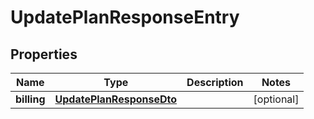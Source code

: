 # UpdatePlanResponseEntry

## Properties

| Name        | Type                                                  | Description | Notes      |
| ----------- | ----------------------------------------------------- | ----------- | ---------- |
| **billing** | [**UpdatePlanResponseDto**](UpdatePlanResponseDto.md) |             | [optional] |
